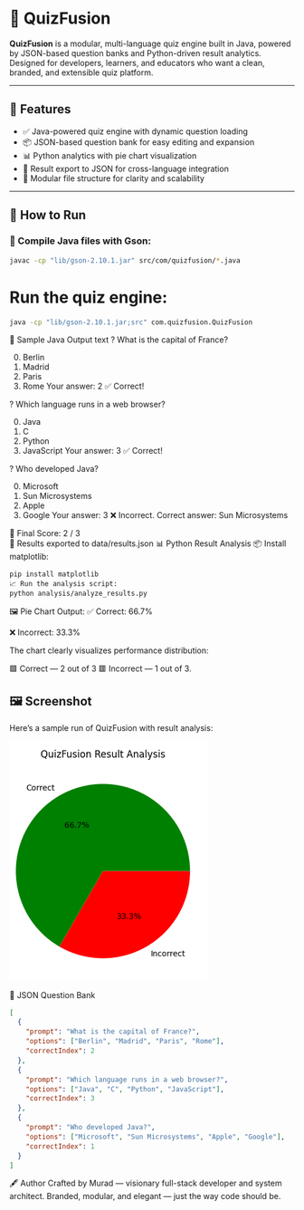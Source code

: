 # 🎯 QuizFusion

**QuizFusion** is a modular, multi-language quiz engine built in Java, powered by JSON-based question banks and Python-driven result analytics. Designed for developers, learners, and educators who want a clean, branded, and extensible quiz platform.

---

## 🧠 Features

- ✅ Java-powered quiz engine with dynamic question loading
- 📦 JSON-based question bank for easy editing and expansion
- 📊 Python analytics with pie chart visualization
- 📁 Result export to JSON for cross-language integration
- 🧩 Modular file structure for clarity and scalability

---

## 🚀 How to Run

### 🔧 Compile Java files with Gson:

```bash
javac -cp "lib/gson-2.10.1.jar" src/com/quizfusion/*.java
```
# Run the quiz engine:
```bash
java -cp "lib/gson-2.10.1.jar;src" com.quizfusion.QuizFusion
```
🧪 Sample Java Output
text
? What is the capital of France?

  0) Berlin
  1) Madrid
  2) Paris
  3) Rome
Your answer: 2
✅ Correct!

? Which language runs in a web browser?

  0) Java
  1) C
  2) Python
  3) JavaScript
Your answer: 3
✅ Correct!

? Who developed Java?

  0) Microsoft
  1) Sun Microsystems
  2) Apple
  3) Google
Your answer: 3
❌ Incorrect. Correct answer: Sun Microsystems

🎯 Final Score: 2 / 3  
📁 Results exported to data/results.json
📊 Python Result Analysis
📦 Install matplotlib:
```bash
pip install matplotlib
📈 Run the analysis script:
python analysis/analyze_results.py
```
🖼️ Pie Chart Output:
✅ Correct: 66.7%

❌ Incorrect: 33.3%

The chart clearly visualizes performance distribution:

🟩 Correct — 2 out of 3
🟥 Incorrect — 1 out of 3.

## 🖼️ Screenshot

Here’s a sample run of QuizFusion with result analysis:

![QuizFusion Screenshot](assets/result.png)

📄 JSON Question Bank
```json
[
  {
    "prompt": "What is the capital of France?",
    "options": ["Berlin", "Madrid", "Paris", "Rome"],
    "correctIndex": 2
  },
  {
    "prompt": "Which language runs in a web browser?",
    "options": ["Java", "C", "Python", "JavaScript"],
    "correctIndex": 3
  },
  {
    "prompt": "Who developed Java?",
    "options": ["Microsoft", "Sun Microsystems", "Apple", "Google"],
    "correctIndex": 1
  }
]
```
🖋️ Author
Crafted by Murad — visionary full-stack developer and system architect. Branded, modular, and elegant — just the way code should be.
